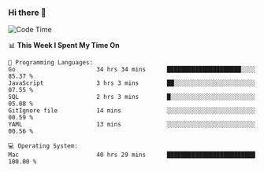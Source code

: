 ### Hi there 👋

<!--
**CrazyCollin/crazycollin** is a ✨ _special_ ✨ repository because its `README.md` (this file) appears on your GitHub profile.

Here are some ideas to get you started:

- 🔭 I’m currently working on ...
- 🌱 I’m currently learning ...
- 👯 I’m looking to collaborate on ...
- 🤔 I’m looking for help with ...
- 💬 Ask me about ...
- 📫 How to reach me: ...
- 😄 Pronouns: ...
- ⚡ Fun fact: ...
-->

<!--START_SECTION:waka-->
![Code Time](http://img.shields.io/badge/Code%20Time-2%2C514%20hrs%2015%20mins-blue)

📊 **This Week I Spent My Time On** 

```text
💬 Programming Languages: 
Go                       34 hrs 34 mins      █████████████████████░░░░   85.37 % 
JavaScript               3 hrs 3 mins        ██░░░░░░░░░░░░░░░░░░░░░░░   07.55 % 
SQL                      2 hrs 3 mins        █░░░░░░░░░░░░░░░░░░░░░░░░   05.08 % 
GitIgnore file           14 mins             ░░░░░░░░░░░░░░░░░░░░░░░░░   00.59 % 
YAML                     13 mins             ░░░░░░░░░░░░░░░░░░░░░░░░░   00.56 % 

💻 Operating System: 
Mac                      40 hrs 29 mins      █████████████████████████   100.00 % 
```


<!--END_SECTION:waka-->
